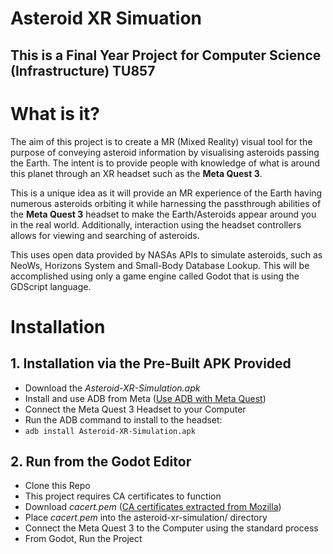 # Asteroid XR Simuation

## This is a Final Year Project for Computer Science (Infrastructure) TU857

# What is it?
The aim of this project is to create a MR (Mixed Reality) visual tool for the purpose of 
conveying asteroid information by visualising asteroids passing the Earth. The intent is to 
provide people with knowledge of what is around this planet through an XR headset such as 
the __Meta Quest 3__.

This is a unique idea as it will provide an MR experience of the Earth having numerous 
asteroids orbiting it while harnessing the passthrough abilities of the __Meta Quest 3__ headset to 
make the Earth/Asteroids appear around you in the real world. Additionally, interaction using 
the headset controllers allows for viewing and searching of asteroids.

This uses open data provided by NASAs APIs to simulate asteroids, such as NeoWs, 
Horizons System and Small-Body Database Lookup. This will be accomplished using only a 
game engine called Godot that is using the GDScript language. 


# Installation
## 1. Installation via the Pre-Built APK Provided
- Download the *Asteroid-XR-Simulation.apk* 
- Install and use ADB from Meta ([Use ADB with Meta Quest](https://developers.meta.com/horizon/documentation/native/android/ts-adb/))
- Connect the Meta Quest 3 Headset to your Computer
- Run the ADB command to install to the headset:
- ```adb install Asteroid-XR-Simulation.apk```

## 2. Run from the Godot Editor
- Clone this Repo
- This project requires CA certificates to function
- Download *cacert.pem* ([CA certificates extracted from Mozilla](https://curl.se/docs/caextract.html))
- Place *cacert.pem* into the asteroid-xr-simulation/ directory
- Connect the Meta Quest 3 to the Computer using the standard process
- From Godot, Run the Project